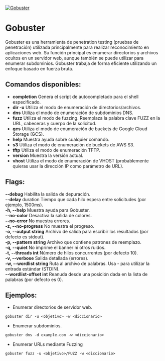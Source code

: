 [![Gobuster](https://www.kali.org/tools/gobuster/images/gobuster-logo.svg "Gobuster")](https://www.kali.org/tools/gobuster/images/gobuster-logo.svg "Gobuster")  
# Gobuster  
Gobuster es una herramienta de penetration testing (pruebas de penetración) utilizada principalmente para realizar reconocimiento en aplicaciones web. Su función principal es enumerar directorios y archivos ocultos en un servidor web, aunque también se puede utilizar para enumerar subdominios. Gobuster trabaja de forma eficiente utilizando un enfoque basado en fuerza bruta.  

## Comandos disponibles:

- **completion** Genera el script de autocompletado para el shell especificado.  
- **dir -u** Utiliza el modo de enumeración de directorios/archivos.  
- **dns** Utiliza el modo de enumeración de subdominios DNS.
- **fuzz** Utiliza el modo de fuzzing. Reemplaza la palabra clave FUZZ en la URL, cabeceras y cuerpo de la solicitud.
- **gcs** Utiliza el modo de enumeración de buckets de Google Cloud Storage (GCS).
- **help** Muestra ayuda sobre cualquier comando.
- **s3** Utiliza el modo de enumeración de buckets de AWS S3.
- **tftp** Utiliza el modo de enumeración TFTP.
- **version** Muestra la versión actual.
- **vhost** Utiliza el modo de enumeración de VHOST (probablemente quieras usar la dirección IP como parámetro de URL).

## Flags:

**--debug** Habilita la salida de depuración.  
**--delay** duration Tiempo que cada hilo espera entre solicitudes (por ejemplo, 1500ms).  
**-h, --help** Muestra ayuda para Gobuster.  
**--no-color** Desactiva la salida de colores.  
**--no-error** No muestra errores.  
**-z, --no-progress** No muestra el progreso.  
**-o, --output string** Archivo de salida para escribir los resultados (por defecto es stdout).  
**-p, --pattern string** Archivo que contiene patrones de reemplazo.  
**-q, --quiet** No imprime el banner ni otros ruidos.  
**-t, --threads int** Número de hilos concurrentes (por defecto 10).  
**-v, --verbose** Salida detallada (errores).  
**-w, --wordlist string** Ruta al archivo de palabras. Usa - para utilizar la entrada estándar (STDIN).  
**--wordlist-offset int** Reanuda desde una posición dada en la lista de palabras (por defecto es 0).  

## Ejemplos:

- Enumerar directorios de servidor web.  

`gobuster dir -u <objetivo> -w <diccionario>`

- Enumerar subdominios.  

`gobuster dns -d example.com -w <diccionario>`

- Enumerar URLs mediante Fuzzing

`gobuster fuzz -u <objetivo>/FUZZ -w <diccionario>`